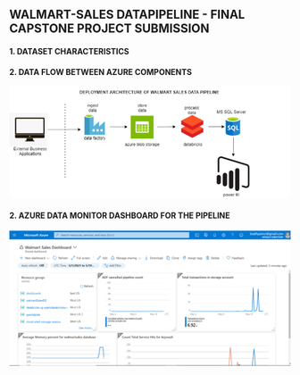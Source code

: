 ## WALMART-SALES DATAPIPELINE - FINAL CAPSTONE PROJECT SUBMISSION

#### 1. DATASET CHARACTERISTICS

#### 2. DATA FLOW BETWEEN AZURE COMPONENTS
![img1](https://github.com/bsathyamur/WalmartSalesDataPipeline-Final-Capstoneproject/blob/main/architecture.png)

#### 2. AZURE DATA MONITOR DASHBOARD FOR THE PIPELINE
![img2](https://github.com/bsathyamur/WalmartSalesDataPipeline-Final-Capstoneproject/blob/main/walmartSales-MonitorDashboard.png)
